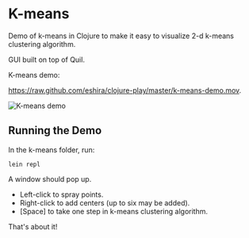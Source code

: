 # K-means

Demo of k-means in Clojure to make it easy to visualize 2-d k-means clustering
algorithm.

GUI built on top of Quil.

K-means demo:

https://raw.github.com/eshira/clojure-play/master/k-means-demo.mov.

![K-means demo](https://raw.github.com/eshira/clojure-play/master/k-means-demo.gif "K-means Demo")

## Running the Demo

In the k-means folder, run:

    lein repl

A window should pop up.

- Left-click to spray points.
- Right-click to add centers (up to six may be added).
- [Space] to take one step in k-means clustering algorithm.

That's about it!
